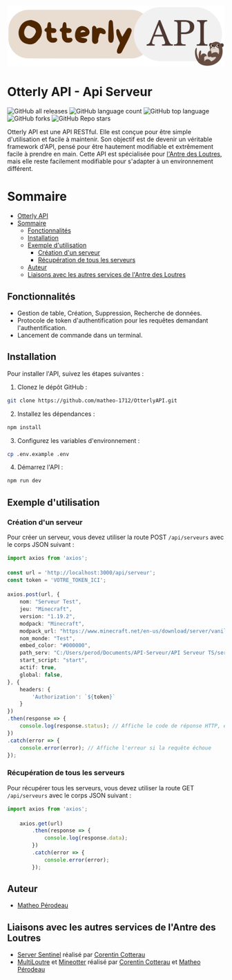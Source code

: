 <picture> 
  <img src="./otterlyapi.png" alt="PyCaret Logo"/>
</picture>

# Otterly API - Api Serveur

![GitHub all releases](https://img.shields.io/github/downloads/matheo-1712/OtterlyAPI/total)
![GitHub language count](https://img.shields.io/github/languages/count/matheo-1712/OtterlyAPI)
![GitHub top language](https://img.shields.io/github/languages/top/matheo-1712/OtterlyAPI?color=yellow)
![GitHub forks](https://img.shields.io/github/forks/matheo-1712/OtterlyAPI?style=social)
![GitHub Repo stars](https://img.shields.io/github/stars/matheo-1712/OtterlyAPI?style=social)


Otterly API est une API RESTful. Elle est conçue pour être simple d'utilisation et facile à maintenir. Son objectif est de devenir un véritable framework d'API, pensé pour être hautement modifiable et extrêmement facile à prendre en main. Cette API est spécialisée pour [l'Antre des Loutres](https://github.com/L-Antre-des-Loutres), mais elle reste facilement modifiable pour s'adapter à un environnement différent.

# Sommaire
- [Otterly API](#otterly-api)
- [Sommaire](#sommaire)
  - [Fonctionnalités](#fonctionnalités)
  - [Installation](#installation)
  - [Exemple d'utilisation](#exemple-dutilisation)
    - [Création d'un serveur](#création-dun-serveur)
    - [Récupération de tous les serveurs](#récupération-de-tous-les-serveurs)
  - [Auteur](#auteur)
  - [Liaisons avec les autres services de l'Antre des Loutres](#liaisons-avec-les-autres-services-de-lantre-des-loutres)

## Fonctionnalités

- Gestion de table, Création, Suppression, Recherche de données.
- Protocole de token d'authentification pour les requêtes demandant l'authentification.
- Lancement de commande dans un terminal.

## Installation
Pour installer l'API, suivez les étapes suivantes :

1. Clonez le dépôt GitHub :
```bash
git clone https://github.com/matheo-1712/OtterlyAPI.git
```
2. Installez les dépendances :
```bash
npm install
```
3. Configurez les variables d'environnement :
```bash
cp .env.example .env
```
4. Démarrez l'API :
```bash
npm run dev
```

## Exemple d'utilisation

### Création d'un serveur
Pour créer un serveur, vous devez utiliser la route POST `/api/serveurs` avec le corps JSON suivant :



```typescript
import axios from 'axios';

const url = 'http://localhost:3000/api/serveur';
const token = 'VOTRE_TOKEN_ICI';

axios.post(url, {
    nom: "Serveur Test",
    jeu: "Minecraft",
    version: "1.19.2",
    modpack: "Minecraft",
    modpack_url: "https://www.minecraft.net/en-us/download/server/vanilla",
    nom_monde: "Test",
    embed_color: "#000000",
    path_serv: "C:/Users/perod/Documents/API-Serveur/API Serveur TS/serveur.bat",
    start_script: "start",
    actif: true,
    global: false,
}, {
    headers: {
        'Authorization': `${token}`
    }
})
.then(response => {
    console.log(response.status); // Affiche le code de réponse HTTP, ex: 201
})
.catch(error => {
    console.error(error); // Affiche l'erreur si la requête échoue
});
```

### Récupération de tous les serveurs
Pour récupérer tous les serveurs, vous devez utiliser la route GET `/api/serveurs` avec le corps JSON suivant :

```typescript
import axios from 'axios';

    axios.get(url)
        .then(response => {
            console.log(response.data);
        })
        .catch(error => {
            console.error(error);
        });
```

## Auteur

- [Matheo Pérodeau](https://github.com/matheo-1712)

## Liaisons avec les autres services de l'Antre des Loutres

- [Server Sentinel](https://github.com/Corentin-cott/ServeurSentinel) réalisé par [Corentin Cotterau](https://github.com/Corentin-cott)
- [MultiLoutre](https://github.com/L-Antre-des-Loutres/MultiLoutre) et [Mineotter](https://github.com/Corentin-cott/Mineotter-Bot) réalisé par [Corentin Cotterau](https://github.com/Corentin-cott) et [Matheo Pérodeau](https://github.com/matheo-1712)










